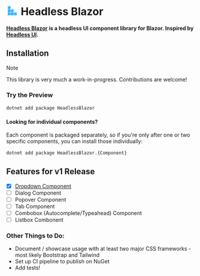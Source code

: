 <h1>
  <img src="HeadlessBlazorLogo.svg" width="24" hspace="4" /> Headless Blazor
</h1>

**[Headless Blazor](https://github.com/erinnmclaughlin/HeadlessBlazor) is a headless UI component library for Blazor. Inspired by [Headless UI](https://headlessui.com).**

## Installation

> [!NOTE]  
> This library is very much a work-in-progress. Contributions are welcome!

### Try the Preview

```cmd
dotnet add package HeadlessBlazor
```

#### Looking for individual components?
Each component is packaged separately, so if you're only after one or two specific components, you can install those individually:

```cmd
dotnet add package HeadlessBlazor.{Component}
```

## Features for v1 Release
- [x] [Dropdown Component](https://www.nuget.org/packages/HeadlessBlazor.Dropdown)
- [ ] Dialog Component
- [ ] Popover Component
- [ ] Tab Component
- [ ] Combobox (Autocomplete/Typeahead) Component
- [ ] Listbox Combonent

### Other Things to Do:
- Document / showcase usage with at least two major CSS frameworks - most likely Bootstrap and Tailwind
- Set up CI pipeline to publish on NuGet
- Add tests!
